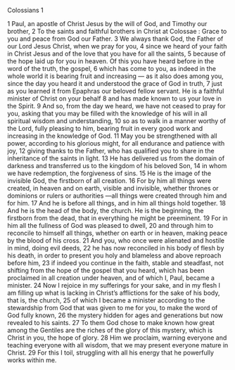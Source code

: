 Colossians 1

1	Paul, an apostle of Christ Jesus by the will of God, and Timothy our brother,
2	To the saints and faithful brothers in Christ at Colossae : Grace to you and peace from God our Father.
3	We always thank God, the Father of our Lord Jesus Christ, when we pray for you,
4	since we heard of your faith in Christ Jesus and of the love that you have for all the saints,
5	because of the hope laid up for you in heaven. Of this you have heard before in the word of the truth, the gospel,
6	which has come to you, as indeed in the whole world it is bearing fruit and increasing — as it also does among you, since the day you heard it and understood the grace of God in truth,
7	just as you learned it from Epaphras our beloved fellow servant. He is a faithful minister of Christ on your behalf
8	and has made known to us your love in the Spirit.
9	And so, from the day we heard, we have not ceased to pray for you, asking that you may be filled with the knowledge of his will in all spiritual wisdom and understanding,
10	so as to walk in a manner worthy of the Lord, fully pleasing to him, bearing fruit in every good work and increasing in the knowledge of God.
11	May you be strengthened with all power, according to his glorious might, for all endurance and patience with joy,
12	giving thanks to the Father, who has qualified you to share in the inheritance of the saints in light.
13	He has delivered us from the domain of darkness and transferred us to the kingdom of his beloved Son,
14	in whom we have redemption, the forgiveness of sins.
15	He is the image of the invisible God, the firstborn of all creation.
16	For by him all things were created, in heaven and on earth, visible and invisible, whether thrones or dominions or rulers or authorities —all things were created through him and for him.
17	And he is before all things, and in him all things hold together.
18	And he is the head of the body, the church. He is the beginning, the firstborn from the dead, that in everything he might be preeminent.
19	For in him all the fullness of God was pleased to dwell,
20	and through him to reconcile to himself all things, whether on earth or in heaven, making peace by the blood of his cross.
21	And you, who once were alienated and hostile in mind, doing evil deeds,
22	he has now reconciled in his body of flesh by his death, in order to present you holy and blameless and above reproach before him,
23	if indeed you continue in the faith, stable and steadfast, not shifting from the hope of the gospel that you heard, which has been proclaimed in all creation under heaven, and of which I, Paul, became a minister.
24	Now I rejoice in my sufferings for your sake, and in my flesh I am filling up what is lacking in Christ’s afflictions for the sake of his body, that is, the church,
25	of which I became a minister according to the stewardship from God that was given to me for you, to make the word of God fully known,
26	the mystery hidden for ages and generations but now revealed to his saints.
27	To them God chose to make known how great among the Gentiles are the riches of the glory of this mystery, which is Christ in you, the hope of glory.
28	Him we proclaim, warning everyone and teaching everyone with all wisdom, that we may present everyone mature in Christ.
29	For this I toil, struggling with all his energy that he powerfully works within me.

